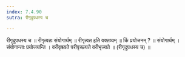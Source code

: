 ```yaml
---
index: 7.4.90
sutra: रीगृदुपधस्य च

---
```

रीगृदुपधस्य च ॥ रीगृत्वतः संयोगार्थम् ॥ रीगृत्वत इति वक्तव्यम् ॥ किं प्रयोजनम् ? ॥ संयोगार्थम् । संयोगान्ताः प्रयोजयन्ति । वरीवृश्च्यते परीपृच्छ्यते वरीभृज्यते ॥ (रीगृदुपधस्य च) ॥